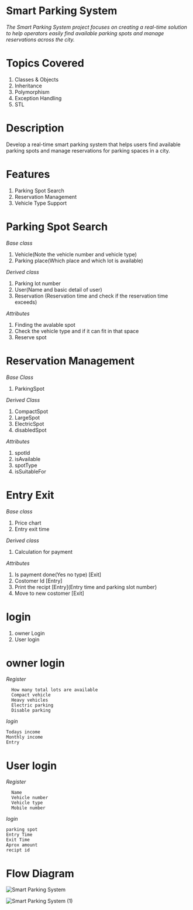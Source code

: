 # Smart Parking System
_The Smart Parking System project focuses on creating a real-time solution to help operators easily find available parking spots and manage reservations across the city._

# Topics Covered
1) Classes & Objects
2) Inheritance
3) Polymorphism
4) Exception Handling
5) STL

# Description
Develop a real-time smart parking system that helps users find available parking spots and manage reservations for parking spaces in a city.

# Features
1) Parking Spot Search
2) Reservation Management
3) Vehicle Type Support


# Parking Spot Search
  _Base class_
  1) Vehicle(Note the vehicle number and vehicle type)
  2) Parking place(Which place and which lot is available)


  _Derived class_
  1) Parking lot number
  2) User(Name and basic detail of user)
  3) Reservation (Reservation time and check if the reservation time exceeds)
  
  
  _Attributes_
  1) Finding the avalable spot
  2) Check the vehicle type and if it can fit in that space
  3) Reserve spot


# Reservation Management
  _Base Class_
  1) ParkingSpot


  _Derived Class_

  
  1) CompactSpot
  2) LargeSpot
  3) ElectricSpot
  4) disabledSpot


  _Attributes_
  1) spotId
  2) isAvailable
  3) spotType
  4) isSuitableFor


# Entry Exit
  _Base class_
  1) Price chart
  2) Entry exit time


  _Derived class_
  
  1) Calculation for payment

  _Attributes_
  1) Is payment done(Yes no type) [Exit]
  2) Costomer Id [Entry]
  3) Print the recipt [Entry](Entry time and parking slot number)
  4) Move to new costomer [Exit]







# login
  1) owner Login
  2) User login


# owner login

  _Register_
  
      How many total lots are available
      Compact vehicle
      Heavy vehicles
      Electric parking
      Disable parking
      
  _login_
  
    Todays income
    Monthly income
    Entry


# User login

  _Register_
  
      Name
      Vehicle number
      Vehicle type
      Mobile number
      
  _login_
  
    parking spot
    Entry Time
    Exit Time
    Aprox amount
    recipt id


# Flow Diagram

![Smart Parking System](https://github.com/user-attachments/assets/aa7dafd3-a4ca-4160-84ed-3b1e2571666b)





![Smart Parking System (1)](https://github.com/user-attachments/assets/bcfddd78-b1b2-4ab4-9c3b-88596d5ae91c)

